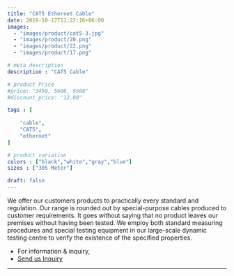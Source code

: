 ```yaml
---
title: "CAT5 Ethernet Cable"
date: 2019-10-17T11:22:16+06:00
images: 
  - "images/product/cat5-3.jpg"
  - "images/product/20.png"
  - "images/product/22.png"
  - "images/product/17.png"

# meta description
description : "CAT5 Cable"

# product Price
#price: "3450, 5600, 9500"
#discount_price: "12.00"

tags : [
    
    "cable",
    "CAT5",
    "ethernet"
]

# product variation
colors : ["black","white","gray","blue"]
sizes : ["305 Meter"]

draft: false
---
```


We offer our customers products to practically every standard and regulation. Our range is rounded out by special-purpose cables produced to customer requirements. It goes without saying that no product leaves our premises without having been tested. We employ both standard measuring procedures and special testing equipment in our large-scale dynamic testing centre to verify the existence of the specified properties.

* For information & inquiry,
* [Send us Inquiry](mailto:info@smartchemcable.com)
***